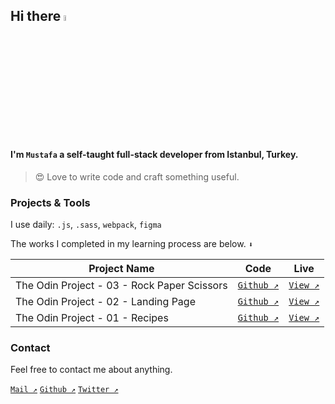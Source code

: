 ## Hi there <img src="https://media.giphy.com/media/hvRJCLFzcasrR4ia7z/giphy.gif" width="5%">

#### I'm `Mustafa` a self-taught full-stack developer from Istanbul, Turkey.

> 😍 Love to write code and craft something useful.

### Projects & Tools

I use daily: `.js`, `.sass`, `webpack`, `figma`

The works I completed in my learning process are below. `⬇`

| Project Name                                | Code                                                                                    | Live                                                                                  |
| ------------------------------------------- | --------------------------------------------------------------------------------------- | ------------------------------------------------------------------------------------- |
| The Odin Project - 03 - Rock Paper Scissors | [`Github ↗️`](https://github.com/mustafa-kaya/the-odin-project-03--rock-paper-scissors) | [`View ↗️`](https://mustafa-kaya.github.io/the-odin-project-03--rock-paper-scissors/) |
| The Odin Project - 02 - Landing Page        | [`Github ↗️`](https://github.com/mustafa-kaya/the-odin-project-02--landing-page)        | [`View ↗️`](https://mustafa-kaya.github.io/the-odin-project-02--landing-page/)        |
| The Odin Project - 01 - Recipes             | [`Github ↗️`](https://github.com/mustafa-kaya/the-odin-project-01--recipes)             | [`View ↗️`](https://github.com/mustafa-kaya/the-odin-project-01--recipes)             |

### Contact

Feel free to contact me about anything.

[`Mail ↗️`](mailto:iletisim.mustafakaya@gmail.com)
[`Github ↗️`](https://github.com/mustafa-kaya)
[`Twitter ↗️`](https://twitter.com/mr_nocode)
